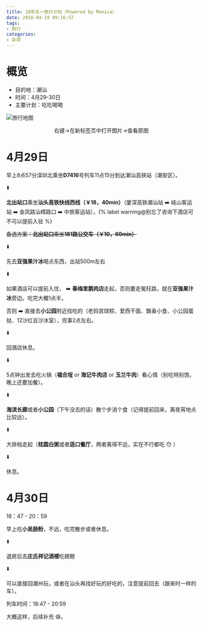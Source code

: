 ```yaml
---
title: 18年五一旅行计划（Powered by Monica）
date: 2018-04-19 09:16:57
tags:
- 旅行
categories: 
- 杂项
---
```


# 概览

- 目的地：潮汕
- 时间：4月29-30日
- 主要计划：吃吃喝喝

![旅行地图](http://r.photo.store.qq.com/psb?/V14L6Nop1vf7W3/MdyiPnAkkG9r.szVY8J3n6WLD0e.GbVhRPhvG3JeA38!/r/dDEBAAAAAAAA)

<center>右键->在新标签页中打开图片->查看原图</center>

# 4月29日

<!--more-->

早上8点57分深圳北乘坐**D7416**号列车11点15分到达潮汕高铁站（潮安区）。

:arrow_down:

**北出站口**乘坐**汕头高铁快线西线（￥18，40min）**（厦深高铁潮汕站 :arrow_right: 岐山客运站 :arrow_right: 金凤路汕樟路口 :arrow_right: 中旅客运站），{% label warning@别忘了咨询下酒店可不可以提前入驻 %}

~~备选方案：**北出站口**乘坐**181路公交车（￥10，60min）**~~

:arrow_down:

先去**亚强果汁冰**喝点东西，出站500m左右

:arrow_down:

如果酒店可以提前入住， :arrow_right: **春梅里鹅肉店**走起，否则要走冤枉路，就在**亚强果汁冰**旁边。吃完大概1点半。

否则 :arrow_right: 直接去**小公园**附近找吃的（老妈宫球粽、爱西干面、飘香小食、小公园蛋挞、12沙红豆沙冰室），完事2点左右。

:arrow_down:

回酒店休息。

:arrow_down:

5点钟出发去吃火锅（**福合埕** or **海记牛肉店** or **玉兰牛肉**）看心情（别吃特别饱，晚上还要加餐）。

:arrow_down:

**海滨长廊**或者**小公园**（下午没去的话）散个步消个食（记得提前回来，离夜宵地点比较远）。

:arrow_down:

大排档走起（**桂圆白粥**或者**适口餐厅**，两者离得不远，实在不行都吃 :hushed: ）

:arrow_down:

休息。

# 4月30日

18：47 - 20：59

早上吃**小吴肠粉**，不远，吃完散步或者休息。

:arrow_down:

退房后去**庄氏祥记酒楼**吃翅鲍

:arrow_down:

可以直接回潮州玩，或者在汕头再找好玩的好吃的，注意提前回去（跟来时一样的车）。

列车时间：18:47 - 20:59

大概这样，后续补充 :sweat_smile:。